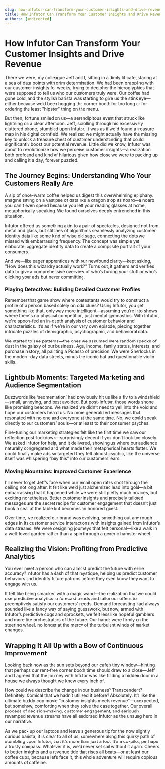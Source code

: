 ```yaml
---
slug: how-infutor-can-transform-your-customer-insights-and-drive-revenue
title: How Infutor Can Transform Your Customer Insights and Drive Revenue
authors: [undirected]
---
```



# How Infutor Can Transform Your Customer Insights and Drive Revenue

There we were, my colleague Jeff and I, sitting in a dimly lit cafe, staring at a sea of data points with grim determination. We had been grappling with our customer insights for weeks, trying to decipher the hieroglyphics that were supposed to tell us who our customers truly were. Our coffee had gone cold, and the stylish barista was starting to give us the stink eye—either because we’d been hogging the corner booth for too long or for ordering the least "hipster" thing on the menu. 

But then, fortune smiled on us—a serendipitous event that struck like lightning on a clear afternoon. Jeff, scrolling through his excessively cluttered phone, stumbled upon Infutor. It was as if we'd found a treasure map in his digital cornfield. We realized we might actually have the missing key to unlock a treasure chest of customer understanding that could significantly boost our potential revenue. Little did we know, Infutor was about to revolutionize how we perceive customer insights—a realization both profound and kind of hilarious given how close we were to packing up and calling it a day, forever puzzled.

## The Journey Begins: Understanding Who Your Customers Really Are

A sip of once-warm coffee helped us digest this overwhelming epiphany. Imagine sitting on a vast pile of data like a dragon atop its hoard—a hoard you can't even spend because you left your reading glasses at home, metaphorically speaking. We found ourselves deeply entrenched in this situation. 

Infutor offered us something akin to a pair of spectacles, designed not from metal and glass, but stitches of algorithms seamlessly analyzing customer identity data like some kind of wise old sage, connecting the dots we missed with embarrassing frequency. The concept was simple yet elaborate: aggregate identity data to create a composite portrait of your consumers. 

And we—like eager apprentices with our newfound clarity—kept asking, "How does this wizardry actually work?" Turns out, it gathers and verifies data to give a comprehensive overview of who’s buying your stuff or who’s clicking your ads but never committing.

### Playing Detectives: Building Detailed Customer Profiles

Remember that game show where contestants would try to construct a profile of a person based solely on odd clues? Using Infutor, you get something like that, only way more intelligent—assuming you’re into shows where there's no physical competition, just mental gymnastics. With Infutor, we're spoon-fed an in-depth analysis of customer behavior and characteristics. It’s as if we’re in our very own episode, piecing together intricate puzzles of demographic, psychographic, and behavioral data.

We started to see patterns—the ones we assumed were random specks of dust in the galaxy of our business. Age, income, family status, interests, and purchase history, all painting a Picasso of precision. We were Sherlocks in the modern-day data streets, minus the iconic hat and questionable violin skills.

## Lightbulb Moments: Targeted Marketing and Audience Segmentation

Buzzwords like ‘segmentation’ had previously hit us like a fly to a windshield—small, annoying, and best avoided. But post-Infutor, those words shone like promising beacons. We realized we didn’t need to yell into the void and hope our customers heard us. No more generalized messages that resonated with no one and everyone at the same time. No, we could speak directly to our customers’ souls—or at least to their consumer psyches.

Fine-tuning our marketing strategies felt like the first time we saw our reflection post-lockdown—surprisingly decent if you don’t look too closely. We asked Infutor for help, and it delivered, showing us where our audience naturally congregated and what made their metaphorical hearts flutter. We could finally make ads so targeted they felt almost psychic, like the universe itself was whispering “buy this” into our customers’ ears. 

### Moving Mountains: Improved Customer Experience

I'll never forget Jeff’s face when our email open rates shot through the ceiling not long after. It felt like we’d just alchemized lead into gold—a bit embarrassing that it happened while we were still pretty much novices, but exciting nonetheless. Better customer insights and precisely tailored messages are the secret recipe for customer engagement that doesn’t just book a seat at the table but becomes an honored guest. 

Over time, we realized our brand was evolving, smoothing out any rough edges in its customer service interactions with insights gained from Infutor’s data streams. We were designing journeys that felt personal—like a walk in a well-loved garden rather than a spin through a generic hamster wheel.

## Realizing the Vision: Profiting from Predictive Analytics

You ever meet a person who can almost predict the future with eerie accuracy? Infutor has a dash of that mystique, helping us predict customer behaviors and identify future patrons before they even know they want to engage with us. 

It felt like being smacked with a magic wand—the realization that we could use predictive analytics to forecast trends and tailor our offers to preemptively satisfy our customers' needs. Demand forecasting had always sounded like a fancy way of saying guesswork, but now, armed with Infutor’s predictive cogs and sprockets, we felt less like hopeful gamblers and more like orchestrators of the future. Our hands were firmly on the steering wheel, no longer at the mercy of the turbulent winds of market changes.

## Wrapping It All Up with a Bow of Continuous Improvement

Looking back now as the sun sets beyond our cafe’s tiny window—hinting that perhaps our rent-free corner booth time should draw to a close—Jeff and I agreed that the journey with Infutor was like finding a hidden door in a house we always thought we knew every inch of. 

How could we describe the change in our business? Transcendent? Definitely. Comical that we hadn’t utilized it before? Absolutely. It’s like the ultimate buddy cop movie “customer insights meets revenue”—unexpected, but somehow, comforting when they solve the case together. Our overall process of decision-making, customer engagement, and seriously revamped revenue streams have all endorsed Infutor as the unsung hero in our narrative.

As we pack up our laptops and leave a generous tip for the now slightly curious barista, it is clear to all of us, somewhere along this quirky path of stumbling upon Infutor, that it’s more than just a tool. It’s a co-pilot, perhaps a trusty compass. Whatever it is, we’d never set sail without it again. Cheers to better insights and a revenue tide that rises all boats—or at least our coffee cups, because let’s face it, this whole adventure will require copious amounts of caffeine.